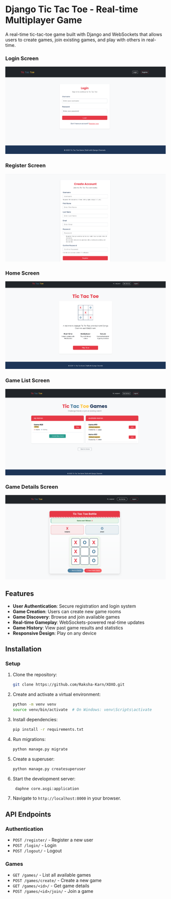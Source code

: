 
# Django Tic Tac Toe - Real-time Multiplayer Game

A real-time tic-tac-toe game built with Django and WebSockets that allows users to create games, join existing games, and play with others in real-time.

### Login Screen
![Login Screen](./screenshots/1st.png)

### Register Screen
![Register Screen](./screenshots/2nd.png)

### Home Screen
![Home Screen](./screenshots/3rd.png)

### Game List Screen
![Game List Screen](./screenshots/4th.png)

### Game Details Screen
![Game Detail Screen](./screenshots/5th.png)




## Features

-   **User Authentication**: Secure registration and login system
-   **Game Creation**: Users can create new game rooms
-   **Game Discovery**: Browse and join available games
-   **Real-time Gameplay**: WebSockets-powered real-time updates
-   **Game History**: View past game results and statistics
-   **Responsive Design**: Play on any device

## Installation

### Setup

1.  Clone the repository:
    
    ```bash
    git clone https://github.com/Raksha-Karn/XOXO.git
    ```
    
2.  Create and activate a virtual environment:
    
    ```bash
    python -m venv venv
    source venv/bin/activate  # On Windows: venv\Scripts\activate
    ```
    
3.  Install dependencies:
    
    ```bash
    pip install -r requirements.txt
    ```
    
    
4.  Run migrations:
    
    ```bash
    python manage.py migrate
    ```
    
5.  Create a superuser:
    
    ```bash
    python manage.py createsuperuser
    ```
    
6.  Start the development server:
    
    ```bash
     daphne core.asgi:application
    ```
    
7.  Navigate to `http://localhost:8000` in your browser.
    


## API Endpoints

### Authentication

-   `POST /register/` - Register a new user
-   `POST /login/` - Login
-   `POST /logout/` - Logout

### Games

-   `GET /games/` - List all available games
-   `POST /games/create/` - Create a new game
-   `GET /games/<id>/` - Get game details
-   `POST /games/<id>/join/` - Join a game
